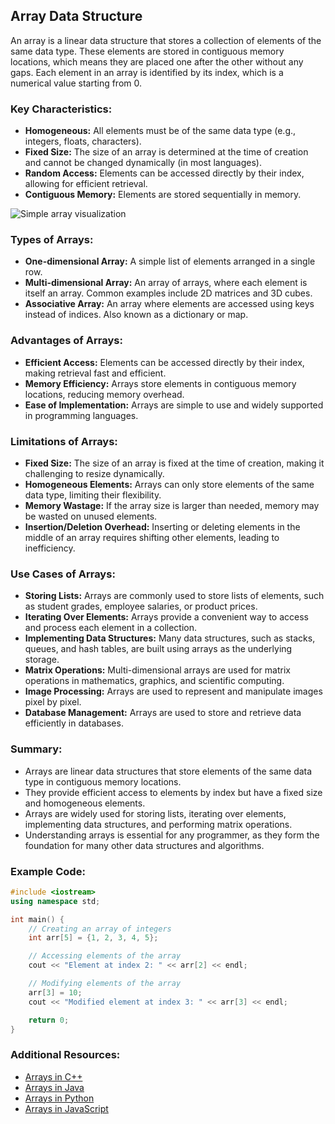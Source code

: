 ## Array Data Structure

An array is a linear data structure that stores a collection of elements of the same data type. These elements are stored in contiguous memory locations, which means they are placed one after the other without any gaps. Each element in an array is identified by its index, which is a numerical value starting from 0.

### Key Characteristics:

- **Homogeneous:** All elements must be of the same data type (e.g., integers, floats, characters).
- **Fixed Size:** The size of an array is determined at the time of creation and cannot be changed dynamically (in most languages).
- **Random Access:** Elements can be accessed directly by their index, allowing for efficient retrieval.
- **Contiguous Memory:** Elements are stored sequentially in memory.

![Simple array visualization](https://github.com/user-attachments/assets/76a52cd4-7845-4588-9b9e-6ea343243d65)

### Types of Arrays:
- **One-dimensional Array:** A simple list of elements arranged in a single row.
- **Multi-dimensional Array:** An array of arrays, where each element is itself an array. Common examples include 2D matrices and 3D cubes.
- **Associative Array:** An array where elements are accessed using keys instead of indices. Also known as a dictionary or map.

### Advantages of Arrays:
- **Efficient Access:** Elements can be accessed directly by their index, making retrieval fast and efficient.
- **Memory Efficiency:** Arrays store elements in contiguous memory locations, reducing memory overhead.
- **Ease of Implementation:** Arrays are simple to use and widely supported in programming languages.

### Limitations of Arrays:
- **Fixed Size:** The size of an array is fixed at the time of creation, making it challenging to resize dynamically.
- **Homogeneous Elements:** Arrays can only store elements of the same data type, limiting their flexibility.
- **Memory Wastage:** If the array size is larger than needed, memory may be wasted on unused elements.
- **Insertion/Deletion Overhead:** Inserting or deleting elements in the middle of an array requires shifting other elements, leading to inefficiency.

### Use Cases of Arrays:
- **Storing Lists:** Arrays are commonly used to store lists of elements, such as student grades, employee salaries, or product prices.
- **Iterating Over Elements:** Arrays provide a convenient way to access and process each element in a collection.
- **Implementing Data Structures:** Many data structures, such as stacks, queues, and hash tables, are built using arrays as the underlying storage.
- **Matrix Operations:** Multi-dimensional arrays are used for matrix operations in mathematics, graphics, and scientific computing.
- **Image Processing:** Arrays are used to represent and manipulate images pixel by pixel.
- **Database Management:** Arrays are used to store and retrieve data efficiently in databases.


### Summary:
- Arrays are linear data structures that store elements of the same data type in contiguous memory locations.
- They provide efficient access to elements by index but have a fixed size and homogeneous elements.
- Arrays are widely used for storing lists, iterating over elements, implementing data structures, and performing matrix operations.
- Understanding arrays is essential for any programmer, as they form the foundation for many other data structures and algorithms.

### Example Code:
```cpp
#include <iostream>
using namespace std;

int main() {
    // Creating an array of integers
    int arr[5] = {1, 2, 3, 4, 5};

    // Accessing elements of the array
    cout << "Element at index 2: " << arr[2] << endl;

    // Modifying elements of the array
    arr[3] = 10;
    cout << "Modified element at index 3: " << arr[3] << endl;

    return 0;
}
```

### Additional Resources:
- [Arrays in C++](https://www.geeksforgeeks.org/arrays-in-c-cpp/)
- [Arrays in Java](https://www.geeksforgeeks.org/arrays-in-java/)
- [Arrays in Python](https://www.geeksforgeeks.org/python-list/)
- [Arrays in JavaScript](https://developer.mozilla.org/en-US/docs/Web/JavaScript/Reference/Global_Objects/Array)

